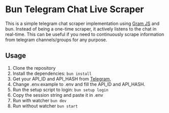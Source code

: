 # Bun Telegram Chat Live Scraper

This is a simple telegram chat scraper implementation using [Gram JS](https://gram.js.org/) and bun. Instead of being a one-time scraper, it actively listens to the chat in real-time. This can be useful if you need to continuously scrape information from telegram channels/groups for any purpose.

## Usage

1. Clone the repository
2. Install the dependencies: `bun install`
3. Get your API_ID and API_HASH from [Telegram](https://my.telegram.org/),
4. Change .env.example to .env and fill the API_ID and API_HASH.
5. Run the setup script to login: `bun setup login`
6. Copy the session string and paste it in .env
7. Run with watcher `bun dev`
8. Run without watcher `bun start`
